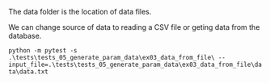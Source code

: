 The data folder is the location of data files.

We can change source of data to reading a CSV file or geting data from the database.

 `python -m pytest -s .\tests\tests_05_generate_param_data\ex03_data_from_file\ --input_file=.\tests\tests_05_generate_param_data\ex03_data_from_file\data\data.txt`